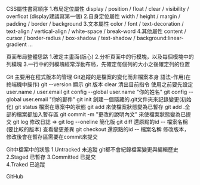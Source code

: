 CSS屬性書寫順序
  1.布局定位屬性
    display / position / float / clear / visibility / overfloat (display建議寫第一個)
  2.自身定位屬性
    width / height / margin / padding / border / background
  3.文本屬性
    color / font / text-decoration / text-align / vertical-align / white-space / break-word
  4.其他屬性
    content / cursor / border-radius / box-shadow / text-shadow / background:linear-gradient ...

頁面布局整體思路
  1.確定主畫面(版心)
  2.分析頁面中的行模塊，以及每個模塊中的列模塊
  3.一行中的列模塊經常浮動布局，先確定每個列的大小之後確定列的位置

Git
  主要用在程式版本的管理
  Git追蹤的是檔案的變化而非檔案本身
  語法-作用(在終端機中操作)
    git --version 顯示 git 版本
    clear 清出目前指令
  使用之前要先設定 user.name / user.email
    git config --global user.name "你的姓名"
    git config -- global user.email "你的郵件"
    git init 創建一個隱藏的.git文件夾來記錄變更(初始化)
    git status 檔案在專案中的狀態
    git add 來使檔案狀態變為已暫存 git add .全部的檔案都加入暫存區
    git commit -m "更改的說明內文"  來使檔案狀態變為已提交
    git log 修改日誌 => git log --oneline 簡化版
    git diff 還原點的id -- 檔案名稱(要比較的版本) 查看變更差異
    git checkout 還原點的id -- 檔案名稱 修改版本，修改後會在暫存區需要在commit來提交

  Git中檔案中的狀態
  1.Untracked 未追蹤
    git都不會紀錄檔案變更與編輯歷史
  2.Staged 已暫存
  3.Committed 已提交  
  4.Traked 已追蹤



GitHub
